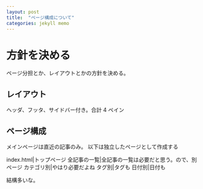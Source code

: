 ```yaml
---
layout: post
title:  "ページ構成について"
categories: jekyll memo
---
```

# 方針を決める
ページ分担とか、レイアウトとかの方針を決める。

## レイアウト
ヘッダ、フッタ、サイドバー付き。合計 4 ペイン

## ページ構成
メインページは直近の記事のみ。
以下は独立したページとして作成する

index.html|トップページ
全記事の一覧|全記事の一覧は必要だと思う。ので、別ページ
カテゴリ別|やはり必要だよね
タグ別|タグも
日付別|日付も

結構多いな。

